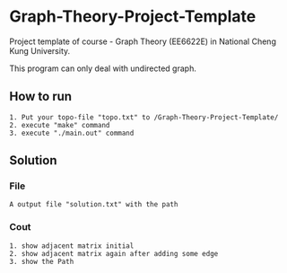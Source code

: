 # Graph-Theory-Project-Template
Project template of course - Graph Theory (EE6622E) in National Cheng Kung University.

This program can only deal with undirected graph.

## How to run

```
1. Put your topo-file "topo.txt" to /Graph-Theory-Project-Template/
2. execute "make" command
3. execute "./main.out" command
```



## Solution

### File
```
A output file "solution.txt" with the path
```

### Cout
```
1. show adjacent matrix initial
2. show adjacent matrix again after adding some edge
3. show the Path
```
